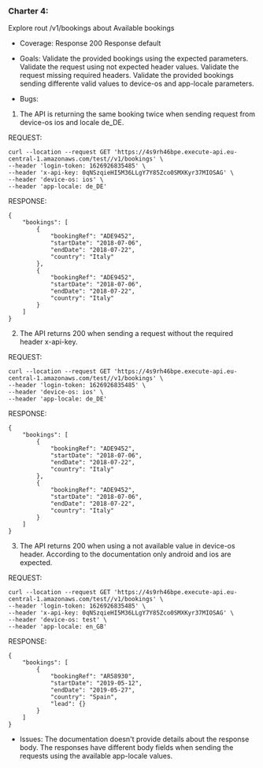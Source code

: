 ### Charter 4: 
Explore rout /v1/bookings about Available bookings

* Coverage: 
Response 200
Response default

* Goals:
Validate the provided bookings using the expected parameters.
Validate the request using not expected header values.
Validate the request missing required headers.
Validate the provided bookings sending differente valid values to device-os and app-locale parameters.

* Bugs:
1. The API is returning the same booking twice when sending request from device-os ios and locale de_DE.

REQUEST:
```
curl --location --request GET 'https://4s9rh46bpe.execute-api.eu-central-1.amazonaws.com/test//v1/bookings' \
--header 'login-token: 1626926835485' \
--header 'x-api-key: 0qNSzqieHI5M36LLgY7Y85Zco0SMXKyr37MIOSAG' \
--header 'device-os: ios' \
--header 'app-locale: de_DE'
```
RESPONSE:
```
{
    "bookings": [
        {
            "bookingRef": "ADE9452",
            "startDate": "2018-07-06",
            "endDate": "2018-07-22",
            "country": "Italy"
        },
        {
            "bookingRef": "ADE9452",
            "startDate": "2018-07-06",
            "endDate": "2018-07-22",
            "country": "Italy"
        }
    ]
}
```
2. The API returns 200 when sending a request without the required header x-api-key.

REQUEST:
```
curl --location --request GET 'https://4s9rh46bpe.execute-api.eu-central-1.amazonaws.com/test//v1/bookings' \
--header 'login-token: 1626926835485' \
--header 'device-os: ios' \
--header 'app-locale: de_DE'
```
RESPONSE:
```
{
    "bookings": [
        {
            "bookingRef": "ADE9452",
            "startDate": "2018-07-06",
            "endDate": "2018-07-22",
            "country": "Italy"
        },
        {
            "bookingRef": "ADE9452",
            "startDate": "2018-07-06",
            "endDate": "2018-07-22",
            "country": "Italy"
        }
    ]
}
```
3. The API returns 200 when using a not available value in device-os header. According to the documentation only android and ios are expected.

REQUEST:
```
curl --location --request GET 'https://4s9rh46bpe.execute-api.eu-central-1.amazonaws.com/test//v1/bookings' \
--header 'login-token: 1626926835485' \
--header 'x-api-key: 0qNSzqieHI5M36LLgY7Y85Zco0SMXKyr37MIOSAG' \
--header 'device-os: test' \
--header 'app-locale: en_GB'
```
RESPONSE:
```
{
    "bookings": [
        {
            "bookingRef": "AR58930",
            "startDate": "2019-05-12",
            "endDate": "2019-05-27",
            "country": "Spain",
            "lead": {}
        }
    ]
}
```
* Issues:
The documentation doesn't provide details about the response body.
The responses have different body fields when sending the requests using the available app-locale values.
